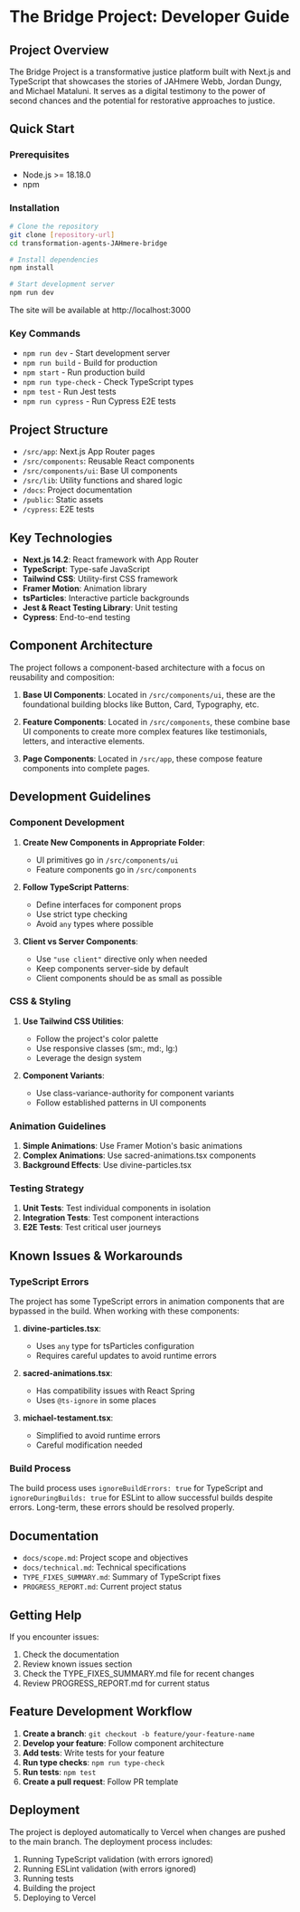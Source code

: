 # The Bridge Project: Developer Guide

## Project Overview
The Bridge Project is a transformative justice platform built with Next.js and TypeScript that showcases the stories of JAHmere Webb, Jordan Dungy, and Michael Mataluni. It serves as a digital testimony to the power of second chances and the potential for restorative approaches to justice.

## Quick Start

### Prerequisites
- Node.js >= 18.18.0
- npm

### Installation
```bash
# Clone the repository
git clone [repository-url]
cd transformation-agents-JAHmere-bridge

# Install dependencies
npm install

# Start development server
npm run dev
```

The site will be available at http://localhost:3000

### Key Commands
- `npm run dev` - Start development server
- `npm run build` - Build for production
- `npm start` - Run production build
- `npm run type-check` - Check TypeScript types
- `npm test` - Run Jest tests
- `npm run cypress` - Run Cypress E2E tests

## Project Structure
- `/src/app`: Next.js App Router pages
- `/src/components`: Reusable React components
- `/src/components/ui`: Base UI components
- `/src/lib`: Utility functions and shared logic
- `/docs`: Project documentation
- `/public`: Static assets
- `/cypress`: E2E tests

## Key Technologies
- **Next.js 14.2**: React framework with App Router
- **TypeScript**: Type-safe JavaScript
- **Tailwind CSS**: Utility-first CSS framework
- **Framer Motion**: Animation library
- **tsParticles**: Interactive particle backgrounds
- **Jest & React Testing Library**: Unit testing
- **Cypress**: End-to-end testing

## Component Architecture
The project follows a component-based architecture with a focus on reusability and composition:

1. **Base UI Components**: Located in `/src/components/ui`, these are the foundational building blocks like Button, Card, Typography, etc.

2. **Feature Components**: Located in `/src/components`, these combine base UI components to create more complex features like testimonials, letters, and interactive elements.

3. **Page Components**: Located in `/src/app`, these compose feature components into complete pages.

## Development Guidelines

### Component Development
1. **Create New Components in Appropriate Folder**:
   - UI primitives go in `/src/components/ui`
   - Feature components go in `/src/components`

2. **Follow TypeScript Patterns**:
   - Define interfaces for component props
   - Use strict type checking
   - Avoid `any` types where possible

3. **Client vs Server Components**:
   - Use `"use client"` directive only when needed
   - Keep components server-side by default
   - Client components should be as small as possible

### CSS & Styling
1. **Use Tailwind CSS Utilities**:
   - Follow the project's color palette
   - Use responsive classes (sm:, md:, lg:)
   - Leverage the design system

2. **Component Variants**:
   - Use class-variance-authority for component variants
   - Follow established patterns in UI components

### Animation Guidelines
1. **Simple Animations**: Use Framer Motion's basic animations
2. **Complex Animations**: Use sacred-animations.tsx components
3. **Background Effects**: Use divine-particles.tsx

### Testing Strategy
1. **Unit Tests**: Test individual components in isolation
2. **Integration Tests**: Test component interactions
3. **E2E Tests**: Test critical user journeys

## Known Issues & Workarounds

### TypeScript Errors
The project has some TypeScript errors in animation components that are bypassed in the build. When working with these components:

1. **divine-particles.tsx**:
   - Uses `any` type for tsParticles configuration
   - Requires careful updates to avoid runtime errors

2. **sacred-animations.tsx**:
   - Has compatibility issues with React Spring
   - Uses `@ts-ignore` in some places

3. **michael-testament.tsx**:
   - Simplified to avoid runtime errors
   - Careful modification needed

### Build Process
The build process uses `ignoreBuildErrors: true` for TypeScript and `ignoreDuringBuilds: true` for ESLint to allow successful builds despite errors. Long-term, these errors should be resolved properly.

## Documentation
- `docs/scope.md`: Project scope and objectives
- `docs/technical.md`: Technical specifications
- `TYPE_FIXES_SUMMARY.md`: Summary of TypeScript fixes
- `PROGRESS_REPORT.md`: Current project status

## Getting Help
If you encounter issues:
1. Check the documentation
2. Review known issues section
3. Check the TYPE_FIXES_SUMMARY.md file for recent changes
4. Review PROGRESS_REPORT.md for current status

## Feature Development Workflow
1. **Create a branch**: `git checkout -b feature/your-feature-name`
2. **Develop your feature**: Follow component architecture
3. **Add tests**: Write tests for your feature
4. **Run type checks**: `npm run type-check`
5. **Run tests**: `npm test`
6. **Create a pull request**: Follow PR template

## Deployment
The project is deployed automatically to Vercel when changes are pushed to the main branch. The deployment process includes:
1. Running TypeScript validation (with errors ignored)
2. Running ESLint validation (with errors ignored)
3. Running tests
4. Building the project
5. Deploying to Vercel 